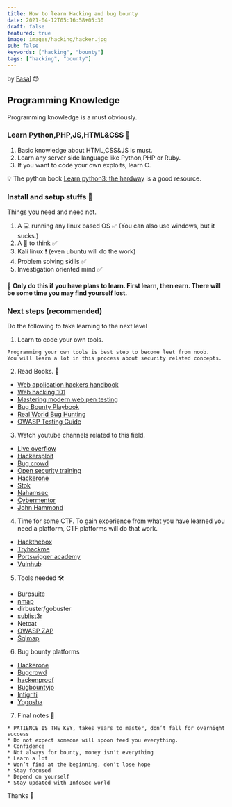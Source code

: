 ```yaml
---
title: How to learn Hacking and bug bounty
date: 2021-04-12T05:16:58+05:30
draft: false
featured: true
image: images/hacking/hacker.jpg
sub: false
keywords: ["hacking", "bounty"]
tags: ["hacking", "bounty"]
---
```


by [Fasal](https://github.com/fasalmbt/) :sunglasses:

## Programming Knowledge

Programming knowledge is a must obviously.

### Learn Python,PHP,JS,HTML&CSS :rocket:

1. Basic knowledge about HTML,CSS&JS is must.
2. Learn any server side language like Python,PHP or Ruby.
3. If you want to code your own exploits, learn C.

:bulb: The python book [Learn python3: the hardway](https://www.amazon.in/Learn-Python-Hard-Way-Introduction/dp/0134692888) is a good resource.


### Install and setup stuffs :construction:

Things you need and need not.

1. A :computer: running any linux based OS :white_check_mark: (You can also use windows, but it sucks.)
2. A :brain: to think :white_check_mark:
3. Kali linux :exclamation: (even ubuntu will do the work)
4. Problem solving skills :white_check_mark:
5. Investigation oriented mind :white_check_mark:


#### :full_moon_with_face: Only do this if you have plans to learn. First learn, then earn. There will be some time you may find yourself lost.

### Next steps (recommended)
Do the following to take learning to the next level
1. Learn to code your own tools.
```
Programming your own tools is best step to become leet from noob. 
You will learn a lot in this process about security related concepts.
```
2. Read Books. :book:

* [Web application hackers handbook](https://www.amazon.com/Web-Application-Hackers-Handbook-Exploiting/dp/1118026470)
* [Web hacking 101](https://www.hackerone.com/blog/Hack-Learn-Earn-with-a-Free-E-Book)
* [Mastering modern web pen testing](https://www.amazon.in/Mastering-Modern-Web-Penetration-Testing/dp/1785284584)
* [Bug Bounty Playbook](https://payhip.com/b/wAoh)
* [Real World Bug Hunting](https://www.amazon.in/Real-World-Bug-Hunting-Field-Hacking-ebook/dp/B072SQZ2LG)
* [OWASP Testing Guide](https://owasp.org/www-project-web-security-testing-guide/)

3. Watch youtube channels related to this field.

* <a href="https://www.youtube.com/channel/UClcE-kVhqyiHCcjYwcpfj9w">Live overflow</a>
* <a href="https://www.youtube.com/channel/UC0ZTPkdxlAKf-V33tqXwi3Q/videos">Hackersploit</a>
* <a href="https://www.youtube.com/channel/UCo1NHk_bgbAbDBc4JinrXww">Bug crowd</a>
* <a href="https://www.youtube.com/user/OpenSecurityTraining">Open security training</a>
* <a href="https://www.youtube.com/channel/UCsgzmECky2Q9lQMWzDwMhYw">Hackerone</a>
* <a href="https://www.youtube.com/channel/UCQN2DsjnYH60SFBIA6IkNwg">Stok</a>
* <a href="https://www.youtube.com/channel/UCCZDt7MuC3Hzs6IH4xODLBw">Nahamsec</a>
* <a href="https://www.youtube.com/channel/UC0ArlFuFYMpEewyRBzdLHiw">Cybermentor</a>
* <a href="https://www.youtube.com/channel/UCVeW9qkBjo3zosnqUbG7CFw">John Hammond</a>

4. Time for some CTF. To gain experience from what you have learned you need a platform, CTF platforms will do that work.

* [Hackthebox](https://www.hackthebox.eu/)
* [Tryhackme](https://tryhackme.com/)
* [Portswigger academy](https://portswigger.net/web-security)
* [Vulnhub](https://www.vulnhub.com/)

5. Tools needed :hammer_and_wrench:

* [Burpsuite](https://portswigger.net/burp)
* [nmap](https://nmap.org/)
* dirbuster/gobuster
* [sublist3r](https://github.com/aboul3la/Sublist3r)
* Netcat
* [OWASP ZAP](https://owasp.org/www-project-zap/)
* [Sqlmap](https://github.com/sqlmapproject/sqlmap)

6. Bug bounty platforms

* [Hackerone](https://www.hackerone.com/)
* [Bugcrowd](https://www.bugcrowd.com/)
* [hackenproof](https://hackenproof.com/)
* [Bugbountyjp](https://bugbounty.jp/)
* [Intigriti](https://www.intigriti.com/)
* [Yogosha](https://yogosha.com/)

7. Final notes :memo:
```
* PATIENCE IS THE KEY, takes years to master, don’t fall for overnight success
* Do not expect someone will spoon feed you everything.
* Confidence
* Not always for bounty, money isn't everything
* Learn a lot
* Won’t find at the beginning, don’t lose hope
* Stay focused
* Depend on yourself
* Stay updated with InfoSec world
```

Thanks :rocket:
